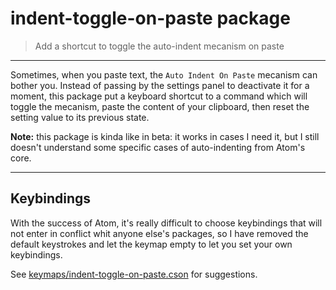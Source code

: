 # indent-toggle-on-paste package

> Add a shortcut to toggle the auto-indent mecanism on paste

* * *

Sometimes, when you paste text, the `Auto Indent On Paste` mecanism can bother you. Instead of passing by the settings panel to deactivate it for a moment, this package put a keyboard shortcut to a command which will toggle the mecanism, paste the content of your clipboard, then reset the setting value to its previous state.

**Note:** this package is kinda like in beta: it works in cases I need it, but I still doesn't understand some specific cases of auto-indenting from Atom's core.

* * *

## Keybindings

With the success of Atom, it's really difficult to choose keybindings that will not enter in conflict whit anyone else's packages, so I have removed the default keystrokes and let the keymap empty to let you set your own keybindings.

See [keymaps/indent-toggle-on-paste.cson](https://github.com/leny/atom-indent-toggle-on-paste/blob/master/keymaps/indent-toggle-on-paste.cson) for suggestions.

